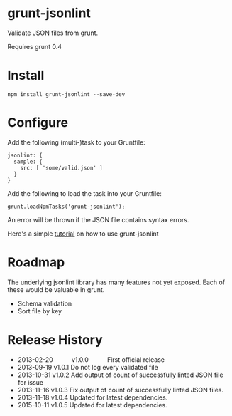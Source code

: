 grunt-jsonlint
==============

Validate JSON files from grunt.

Requires grunt 0.4

# Install

    npm install grunt-jsonlint --save-dev

# Configure

Add the following (multi-)task to your Gruntfile:

    jsonlint: {
      sample: {
        src: [ 'some/valid.json' ]
      }
    }

Add the following to load the task into your Gruntfile:

    grunt.loadNpmTasks('grunt-jsonlint');

An error will be thrown if the JSON file contains syntax errors.

Here's a simple [tutorial](http://grunt-tasks.com/grunt-jsonlint/ "grunt") on how to use grunt-jsonlint

# Roadmap

The underlying jsonlint library has many features not yet exposed.
Each of these would be valuable in grunt.

* Schema validation
* Sort file by key

# Release History

* 2013-02-20   v1.0.0   First official release
* 2013-09-19   v1.0.1   Do not log every validated file
* 2013-10-31   v1.0.2   Add output of count of successfully linted JSON file for issue
* 2013-11-16   v1.0.3   Fix output of count of successfully linted JSON files.
* 2013-11-18   v1.0.4   Updated for latest dependencies.
* 2015-10-11   v1.0.5   Updated for latest dependencies.
